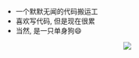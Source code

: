 

- 一个默默无闻的代码搬运工
- 喜欢写代码, 但是现在很累
- 当然, 是一只单身狗😄

<div align='center'>
  <a href="">
  	<img src="https://github-readme-stats.vercel.app/api?username=wanlinus&show_icons=true&hide_border=true" />
  </a>
</div

